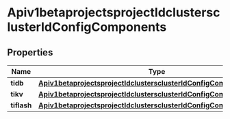 
# Apiv1betaprojectsprojectIdclustersclusterIdConfigComponents

## Properties
Name | Type | Description | Notes
------------ | ------------- | ------------- | -------------
**tidb** | [**Apiv1betaprojectsprojectIdclustersclusterIdConfigComponentsTidb**](Apiv1betaprojectsprojectIdclustersclusterIdConfigComponentsTidb.md) |  |  [optional]
**tikv** | [**Apiv1betaprojectsprojectIdclustersclusterIdConfigComponentsTikv**](Apiv1betaprojectsprojectIdclustersclusterIdConfigComponentsTikv.md) |  |  [optional]
**tiflash** | [**Apiv1betaprojectsprojectIdclustersclusterIdConfigComponentsTiflash**](Apiv1betaprojectsprojectIdclustersclusterIdConfigComponentsTiflash.md) |  |  [optional]



